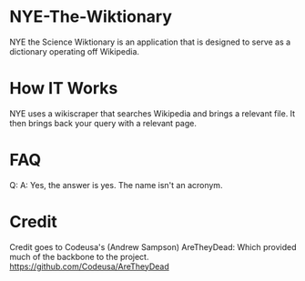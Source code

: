 NYE-The-Wiktionary
==================

NYE the Science Wiktionary is an application that is designed to serve as a dictionary operating off Wikipedia.

How IT Works
==================
NYE uses a wikiscraper that searches Wikipedia and brings a relevant file. It then brings back your query with a relevant  page.

FAQ
==================
Q:
A: Yes, the answer is yes. The name isn't an acronym.

Credit
==================
Credit goes to Codeusa's (Andrew Sampson) AreTheyDead: Which provided much of the backbone to the project. https://github.com/Codeusa/AreTheyDead


